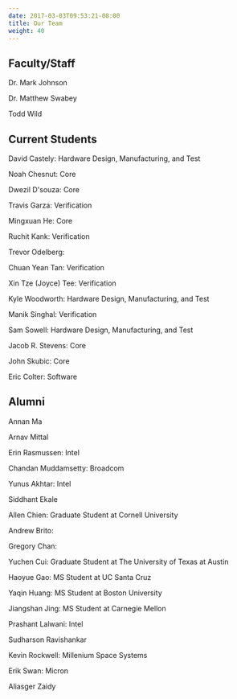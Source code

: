 ```yaml
---
date: 2017-03-03T09:53:21-08:00
title: Our Team
weight: 40 
---
```


## Faculty/Staff

Dr. Mark Johnson

Dr. Matthew Swabey

Todd Wild

## Current Students

David Castely: Hardware Design, Manufacturing, and Test

Noah Chesnut: Core

Dwezil D'souza: Core

Travis Garza: Verification

Mingxuan He: Core

Ruchit Kank: Verification

Trevor Odelberg: 

Chuan Yean Tan: Verification

Xin Tze (Joyce) Tee: Verification

Kyle Woodworth: Hardware Design, Manufacturing, and Test

Manik Singhal: Verification

Sam Sowell: Hardware Design, Manufacturing, and Test

Jacob R. Stevens: Core

John Skubic: Core

Eric Colter: Software

## Alumni

Annan Ma

Arnav Mittal

Erin Rasmussen: Intel

Chandan Muddamsetty: Broadcom

Yunus Akhtar: Intel

Siddhant Ekale

Allen Chien: Graduate Student at Cornell University

Andrew Brito: 

Gregory Chan:

Yuchen Cui: Graduate Student at The University of Texas at Austin

Haoyue Gao: MS Student at UC Santa Cruz

Yaqin Huang: MS Student at Boston University

Jiangshan Jing: MS Student at Carnegie Mellon

Prashant Lalwani: Intel

Sudharson Ravishankar

Kevin Rockwell: Millenium Space Systems

Erik Swan: Micron

Aliasger Zaidy
